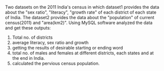 Two datasets on the 2011 India's census in which dataset1 provides the data about the "sex ratio", "literacy", "growth rate" of each district
of each state of India. 
The dataset2 provides the data about the "population" of current census(2011) and "area(km2)".
Using MySQL software analyzed the data and get these outputs:
1. Total no. of districts
2. average literacy, sex ratio and growth
3. getting the results of desirable starting or ending word
4. total no. of males and females at different districts, each states and at the end in India.
5. calculated the pervious census population.


